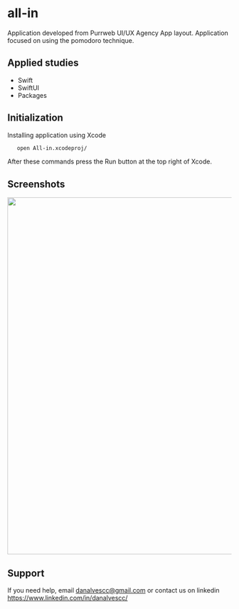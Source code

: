 # all-in

Application developed from Purrweb UI/UX Agency App layout. Application focused on using the pomodoro technique.


## Applied studies

- Swift
- SwiftUI
- Packages


## Initialization

Installing application using Xcode

```bash
   open All-in.xcodeproj/
```
After these commands press the Run button at the top right of Xcode.


## Screenshots
<div>
<img src="https://www.linkpicture.com/q/my-app.png" width="800" /></div>


## Support
If you need help, email danalvescc@gmail.com or contact us on linkedin https://www.linkedin.com/in/danalvescc/
